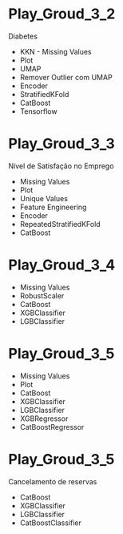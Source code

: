 # Play_Groud_3_2
Diabetes
- KKN - Missing Values
- Plot
- UMAP
- Remover Outlier com UMAP
- Encoder
- StratifiedKFold
- CatBoost
- Tensorflow

# Play_Groud_3_3
Nível de Satisfação no Emprego
- Missing Values
- Plot
- Unique Values
- Feature Engineering
- Encoder
- RepeatedStratifiedKFold
- CatBoost

# Play_Groud_3_4
- Missing Values
- RobustScaler
- CatBoost
- XGBClassifier
- LGBClassifier

# Play_Groud_3_5
- Missing Values
- Plot
- CatBoost
- XGBClassifier
- LGBClassifier
- XGBRegressor
- CatBoostRegressor

# Play_Groud_3_5
Cancelamento de reservas
- CatBoost
- XGBClassifier
- LGBClassifier
- CatBoostClassifier